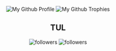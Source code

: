 <p align="center">
  <p align="center">
    <img src="https://github-widgetbox.vercel.app/api/profile?username=JakubStepanek&theme=darkmode&data=followers,repositories,stars,commits" alt="My Github Profile"/>
    <img src="https://github-profile-trophy.vercel.app/?username=JakubStepanek&theme=darkhub&column=7&no-bg=true&margin-w=15&no-frame=true" alt="My Github Trophies"/>
  </p>
</p>


 <h2 align="center">TUL</h2>

 <p align="center">
     <img alt="followers" title="Follow me on Github" src="https://img.shields.io/github/followers/JakubStepanek?color=004E92&style=for-the-badge&logo=github&label=Follow"/>
     <img alt="followers" title="Follow me on Github" src="https://img.shields.io/badge/Pavel%20Vácha-Burezant-004E92?style=for-the-badge"/>
 </p>


